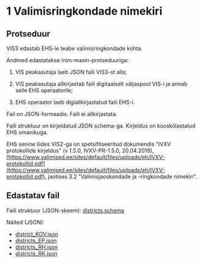 # 1 Valimisringkondade nimekiri

## Protseduur

VIS3 edastab EHS-le teabe valimisringkondade kohta.

Andmed edastatakse inim-masin-protseduuriga:

1) VIS peakasutaja laeb JSON faili VIS3-st alla;

2) VIS peakasutaja allkirjastab faili digitaalselt väljaspool VIS-i ja annab selle EHS operaatorile;

3) EHS operaator laeb digiallkirjastatud faili EHS-i.

Fail on JSON-formaadis. Faili ei allkirjastata.

Faili struktuur on kirjeldatud JSON schema-ga. Kirjeldus on kooskõlastatud EHS omanikuga.

EHS senine liides VIS2-ga on spetsifitseeritud dokumendis "IVXV protokollide kirjeldus" (v 1.5.0, IVXV-PR-1.5.0, 20.04.2019), [https://www.valimised.ee/sites/default/files/uploads/eh/IVXV-protokollid.pdf](https://www.valimised.ee/sites/default/files/uploads/eh/IVXV-protokollid.pdf), jaotises 3.2 "Valimisjaoskondade ja -ringkondade nimekiri".

## Edastatav fail

Faili struktuur (JSON-skeem): [districts.schema](districts.schema)

Näited (JSON):

- [district_KOV.json](district_KOV.json)
- [districts_EP.json](districts_EP.json)
- [districts_RH.json](districts_RH.json)
- [districts_RK.json](districts_RK.json)

